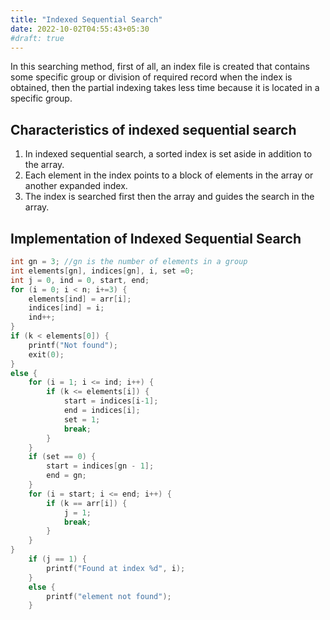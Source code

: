 ```yaml
---
title: "Indexed Sequential Search"
date: 2022-10-02T04:55:43+05:30
#draft: true
---
```

In this searching method, first of all, an index file is created that contains some specific group or division of required record when the index is obtained, then the partial indexing takes less time because it is located in a specific group.  
## Characteristics of indexed sequential search
1. In indexed sequential search, a sorted index is set aside in addition to the array.
2. Each element in the index points to a block of elements in the array or another expanded index.
3. The index is searched first then the array and guides the search in the array.  
## Implementation of Indexed Sequential Search 
```C
int gn = 3; //gn is the number of elements in a group
int elements[gn], indices[gn], i, set =0;
int j = 0, ind = 0, start, end;
for (i = 0; i < n; i+=3) {
    elements[ind] = arr[i];
    indices[ind] = i;
    ind++;
}
if (k < elements[0]) {
    printf("Not found");
    exit(0);
}
else {
    for (i = 1; i <= ind; i++) {
        if (k <= elements[i]) {
            start = indices[i-1];
            end = indices[i];
            set = 1;
            break;
        }
    }
    if (set == 0) {
        start = indices[gn - 1];
        end = gn;
    }
    for (i = start; i <= end; i++) {
        if (k == arr[i]) {
            j = 1;
            break;
        }
    }
}
    if (j == 1) {
        printf("Found at index %d", i);
    }
    else {
        printf("element not found");
    }
```